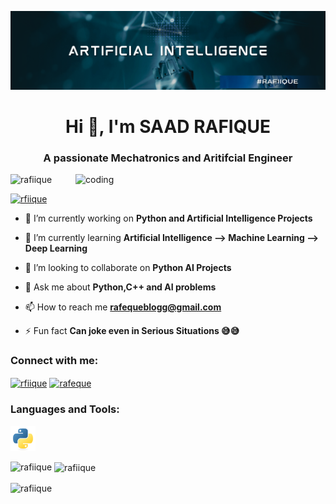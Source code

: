 ![logo](https://github.com/RAFIIQUE/RAFIIQUE/blob/main/Dark%20Blue%20White%20Futuristic%20Technology%20Company%20Slogan%20LinkedIn%20Background%20Photo.png)
<h1 align="center">Hi 👋, I'm SAAD RAFIQUE</h1>
<h3 align="center">A passionate Mechatronics and Aritifcial Engineer</h3>

<img align="right" alt="coding" width="400" src="https://user-images.githubusercontent.com/55389276/140866485-8fb1c876-9a8f-4d6a-98dc-08c4981eaf70.gif">

<p align="left"> <img src="https://komarev.com/ghpvc/?username=rafiique&label=Profile%20views&color=0e75b6&style=flat" alt="rafiique" /> </p>

<p align="left"> <a href="https://twitter.com/rfiique" target="blank"><img src="https://img.shields.io/twitter/follow/rfiique?logo=twitter&style=for-the-badge" alt="rfiique" /></a> </p>

- 🔭 I’m currently working on **Python and Artificial Intelligence Projects**

- 🌱 I’m currently learning **Artificial Intelligence --> Machine Learning --> Deep Learning**

- 👯 I’m looking to collaborate on **Python AI Projects**

- 💬 Ask me about **Python,C++ and AI problems**

- 📫 How to reach me **rafequeblogg@gmail.com**

- ⚡ Fun fact **Can joke even in Serious Situations 😅😅**

<h3 align="left">Connect with me:</h3>
<p align="left">
<a href="https://twitter.com/rfiique" target="blank"><img align="center" src="https://raw.githubusercontent.com/rahuldkjain/github-profile-readme-generator/master/src/images/icons/Social/twitter.svg" alt="rfiique" height="30" width="40" /></a>
<a href="https://linkedin.com/in/rafeque" target="blank"><img align="center" src="https://raw.githubusercontent.com/rahuldkjain/github-profile-readme-generator/master/src/images/icons/Social/linked-in-alt.svg" alt="rafeque" height="30" width="40" /></a>
</p>

<h3 align="left">Languages and Tools:</h3>
<a href="https://www.python.org" target="_blank" rel="noreferrer"> <img src="https://raw.githubusercontent.com/devicons/devicon/master/icons/python/python-original.svg" alt="python" width="40" height="40"/> </a> </p>

<p><img align="left" src="https://github-readme-stats.vercel.app/api/top-langs?username=rafiique&show_icons=true&locale=en&layout=compact" alt="rafiique" /></p>

<p>&nbsp;<img align="center" src="https://github-readme-stats.vercel.app/api?username=rafiique&show_icons=true&locale=en" alt="rafiique" /></p>

<p><img align="center" src="https://github-readme-streak-stats.herokuapp.com/?user=rafiique&" alt="rafiique" /></p>
